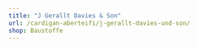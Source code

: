 ```yaml
---
title: "J Gerallt Davies & Son"
url: /cardigan-aberteifi/j-gerallt-davies-und-son/
shop: Baustoffe
---
```


